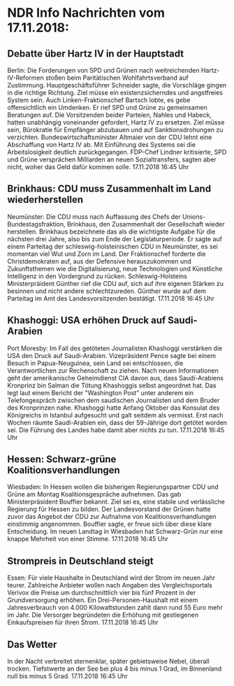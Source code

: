 # NDR Info Nachrichten vom 17.11.2018:


## Debatte über Hartz IV in der Hauptstadt
Berlin: Die Forderungen von SPD und Grünen nach weitreichenden Hartz-IV-Reformen stoßen beim Paritätischen Wohlfahrtsverband auf Zustimmung. Hauptgeschäftsführer Schneider sagte, die Vorschläge gingen in die richtige Richtung. Ziel müsse ein existenzsicherndes und angstfreies System sein. Auch Linken-Fraktionschef Bartsch lobte, es gebe offensichtlich ein Umdenken. Er rief SPD und Grüne zu gemeinsamen Beratungen auf. Die Vorsitzenden beider Parteien, Nahles und Habeck, hatten unabhängig voneinander gefordert, Hartz IV zu ersetzen. Ziel müsse sein, Bürokratie für Empfänger abzubauen und auf Sanktionsdrohungen zu verzichten. Bundeswirtschaftsminister Altmaier von der CDU lehnt eine Abschaffung von Hartz IV ab. Mit Einführung des Systems sei die Arbeitslosigkeit deutlich zurückgegangen. FDP-Chef Lindner kritisierte, SPD und Grüne versprächen Milliarden an neuen Sozialtransfers, sagten aber nicht, woher das Geld dafür kommen solle. 17.11.2018 16:45 Uhr 

## Brinkhaus: CDU muss Zusammenhalt im Land wiederherstellen
Neumünster: Die CDU muss nach Auffassung des Chefs der Unions-Bundestagsfraktion, Brinkhaus, den Zusammenhalt der Gesellschaft wieder herstellen. Brinkhaus bezeichnete das als die wichtigste Aufgabe für die nächsten drei Jahre, also bis zum Ende der Legislaturperiode. Er sagte auf einem Parteitag der schleswig-holsteinischen CDU in Neumünster, es sei momentan viel Wut und Zorn im Land. Der Fraktionschef forderte die Christdemokraten auf, aus der Defensive herauszukommen und Zukunftsthemen wie die Digitalisierung, neue Technologien und Künstliche Intelligenz in den Vordergrund zu rücken. Schleswig-Holsteins Ministerpräident Günther rief die CDU auf, sich auf ihre eigenen Stärken zu besinnen und nicht andere schlechtzureden. Günther wurde auf dem Parteitag im Amt des Landesvorsitzenden bestätigt. 17.11.2018 16:45 Uhr 

## Khashoggi: USA erhöhen Druck auf Saudi-Arabien
Port Moresby: Im Fall des getöteten Journalisten Khashoggi verstärken die USA den Druck auf Saudi-Arabien. Vizepräsident Pence sagte bei einem Besuch in Papua-Neuguinea, sein Land sei entschlossen, die Verantwortlichen zur Rechenschaft zu ziehen. Nach neuen Informationen geht der amerikanische Geheimdienst CIA davon aus, dass Saudi-Arabiens Kronprinz bin Salman die Tötung Khashoggis selbst angeordnet hat. Das legt laut einem Bericht der "Washington Post" unter anderem ein Telefongespräch zwischen dem saudischen Journalisten und dem Bruder des Kronprinzen nahe. Khashoggi hatte Anfang Oktober das Konsulat des Königreichs in Istanbul aufgesucht und galt seitdem als vermisst. Erst nach Wochen räumte Saudi-Arabien ein, dass der 59-Jährige dort getötet worden sei. Die Führung des Landes habe damit aber nichts zu tun. 17.11.2018 16:45 Uhr 

## Hessen: Schwarz-grüne Koalitionsverhandlungen
Wiesbaden: In Hessen wollen die bisherigen Regierungspartner CDU und Grüne am Montag Koalitionsgespräche aufnehmen. Das gab Ministerpräsident Bouffier bekannt. Ziel sei es, eine stabile und verlässliche Regierung für Hessen zu bilden. Der Landesvorstand der  Grünen hatte zuvor das Angebot der CDU zur Aufnahme von Koalitionsverhandlungen einstimmig angenommen. Bouffier sagte, er freue sich über diese klare Entscheidung. Im neuen Landtag in Wiesbaden hat Schwarz-Grün nur eine knappe Mehrheit von einer Stimme. 17.11.2018 16:45 Uhr 

## Strompreis in Deutschland steigt
Essen: Für viele Haushalte in Deutschland wird der Strom im neuen Jahr teurer. Zahlreiche Anbieter wollen nach Angaben des Vergleichsportals Verivox die Preise um durchschnittlich vier bis fünf Prozent in der Grundversorgung erhöhen. Ein Drei-Personen-Haushalt mit einem Jahresverbrauch von 4.000 Kilowattstunden zahlt dann rund 55 Euro mehr im Jahr. Die Versorger begründeten die Erhöhung mit gestiegenen Einkaufspreisen für ihren Strom. 17.11.2018 16:45 Uhr 

## Das Wetter
In der Nacht verbreitet sternenklar, später gebietsweise Nebel, überall trocken. Tiefstwerte an der See bei plus 4 bis minus 1 Grad, im Binnenland null bis minus 5 Grad. 17.11.2018 16:45 Uhr 
